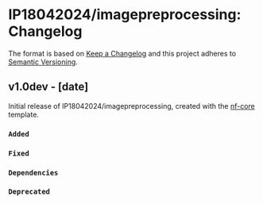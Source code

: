 # IP18042024/imagepreprocessing: Changelog

The format is based on [Keep a Changelog](https://keepachangelog.com/en/1.0.0/)
and this project adheres to [Semantic Versioning](https://semver.org/spec/v2.0.0.html).

## v1.0dev - [date]

Initial release of IP18042024/imagepreprocessing, created with the [nf-core](https://nf-co.re/) template.

### `Added`

### `Fixed`

### `Dependencies`

### `Deprecated`
